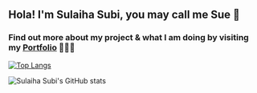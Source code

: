 ## Hola! I'm Sulaiha Subi, you may call me Sue 👋
### Find out more about my project & what I am doing by visiting my <a href="https://sulaihasubi.github.io">Portfolio</a> 👩🏻‍💻


<!--
**sulaihasubi/sulaihasubi** is a ✨ _special_ ✨ repository because its `README.md` (this file) appears on your GitHub profile.
-->

[![Top Langs](https://github-readme-stats.vercel.app/api/top-langs/?username=sulaihasubi&layout=compact)](https://github.com/sulaihasubi/github-readme-stats)

<!-- [![Sulaiha Subi's wakatime stats](https://github-readme-stats.vercel.app/api/wakatime?username=sulaihasubi)](https://github.com/sulaihasubi/github-readme-stats) -->

![Sulaiha Subi's GitHub stats](https://github-readme-stats.vercel.app/api?username=sulaihasubi&show_icons=true)



<!-- <a href="https://github.com/sulaihasubi/github-readme-stats">
  <img align="center" src="https://github-readme-stats.vercel.app/api/top-langs/?username=sulaihasubi&layout=compact" />
</a>
<a href="https://github.com/sulaihasubi/github-readme-stats">
  <img align="center" src="https://github-readme-stats.vercel.app/api?username=sulaihasubi&show_icons=true" /> -->
</a>



<!-- <div id="over" style="position:absolute; width:200%; height:100%">
<img src = "https://github-readme-stats.vercel.app/api?username=sulaihasubi&&show_icons=true&title_color=ffffff&icon_color=ffdb58&text_color=daf7dc&bg_color=151515">
</div> -->
